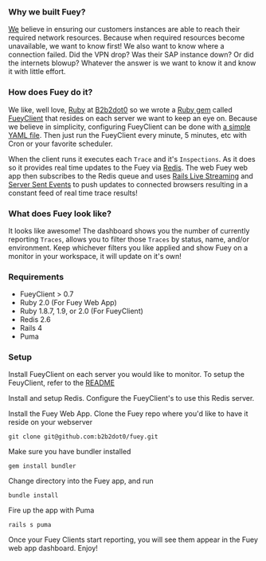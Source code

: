 ### Why we built Fuey?
[We](www.b2b2dot0.com) believe in ensuring our customers instances are able to reach their required
network resources. Because when required resources become unavailable, 
we want to know first! We also want to know where a connection failed. 
Did the VPN drop? Was their SAP instance down? Or did the internets blowup? 
Whatever the answer is we want to know it and know it with little effort.

### How does Fuey do it?
We like, well love, [Ruby](https://www.ruby-lang.org) at [B2b2dot0](www.b2b2dot0.com) so we wrote a 
[Ruby gem](https://rubygems.org/gems/fuey_client) called [FueyClient](https://github.com/b2b2dot0/fuey_client) 
that resides on each server we want to keep an eye on. Because we believe in simplicity, configuring FueyClient 
can be done with [a simple YAML file](https://github.com/b2b2dot0/fuey_client/blob/master/config_example/fuey/config/fuey.yml).
Then just run the FueyClient every minute, 5 minutes, etc with Cron or your favorite scheduler. 

When the client runs it executes each `Trace` and  it's `Inspections`. As it does so it provides real time updates 
to the Fuey via [Redis](www.redis.io). The web Fuey web app then subscribes to the Redis queue and uses 
[Rails Live Streaming](http://tenderlovemaking.com/2012/07/30/is-it-live.html) and 
[Server Sent Events](http://www.html5rocks.com/en/tutorials/eventsource/basics/)
to push updates to connected browsers resulting in a constant feed of real time trace results!

### What does Fuey look like?
It looks like awesome! The dashboard shows you the number of currently reporting `Traces`, allows you to filter those 
`Traces` by status, name, and/or environment. Keep whichever filters you like applied and show Fuey on a monitor in 
your workspace, it will update on it's own!

### Requirements
- FueyClient > 0.7
- Ruby 2.0 (For Fuey Web App)
- Ruby 1.8.7, 1.9, or 2.0 (For FueyClient)
- Redis 2.6
- Rails 4
- Puma

### Setup
Install FueyClient on each server you would like to monitor.
To setup the FeuyClient, refer to the [README](https://github.com/b2b2dot0/fuey_client/blob/master/README.md)

Install and setup Redis. Configure the FueyClient's to use this Redis server.

Install the Fuey Web App.
Clone the Fuey repo where you'd like to have it reside on your webserver

```
git clone git@github.com:b2b2dot0/fuey.git
```
Make sure you have bundler installed
```
gem install bundler
```
Change directory into the Fuey app, and run
```
bundle install
```
Fire up the app with Puma
```
rails s puma
```
Once your Fuey Clients start reporting, you will see them appear in the Fuey web app dashboard. Enjoy!












